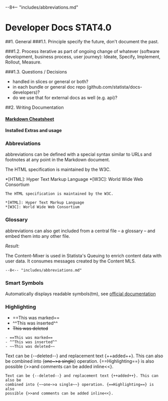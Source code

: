 --8<-- "includes/abbreviations.md"

# Developer Docs STAT4.0

##1. General
###1.1. Principle
specify the future, don't document the past.

###1.2. Process
iterative as part of ongoing change of whatever (software development, business process, user journey): Ideate, Specify, Implement, Rollout, Measure.

###1.3. Questions / Decisions
* handled in slices or general or both?
* in each bundle or general doc repo (github.com/statista/docs-developers)?
* do we use that for external docs as well (e.g. api)?

##2. Writing Documentation
#### [Markdown Cheatsheet](https://github.com/adam-p/markdown-here/wiki/Markdown-Cheatsheet)
#### Installed Extras and usage
### Abbreviations
abbreviations can be defined with a special syntax similar to URLs and footnotes at any point in the Markdown document.

The HTML specification is maintained by the W3C.

*[HTML]: Hyper Text Markup Language
*[W3C]: World Wide Web Consortium

```    
The HTML specification is maintained by the W3C.

*[HTML]: Hyper Text Markup Language
*[W3C]: World Wide Web Consortium
```

### Glossary
abbreviations can also get included from a central file – a glossary – and embed them into any other file.

_Result:_

The Content-Mixer is used in Statista's Queuing to enrich content data with user data. It consumes messages created by the Content MLS.
```    
--8<-- "includes/abbreviations.md"
```

### Smart Symbols

Automatically displays readable symbols(tm), see [official documentation](https://facelessuser.github.io/pymdown-extensions/extensions/smartsymbols/)

### Highlighting
- ==This was marked==
- ^^This was inserted^^
- ~~This was deleted~~

```
- ==This was marked==
- ^^This was inserted^^
- ~~This was deleted~~
```

Text can be {--deleted--} and replacement text {++added++}. This can also be
combined into {~~one~>a single~~} operation. {==Highlighting==} is also
possible {>>and comments can be added inline<<}.

```
Text can be {--deleted--} and replacement text {++added++}. This can also be
combined into {~~one~>a single~~} operation. {==Highlighting==} is also
possible {>>and comments can be added inline<<}.
```
